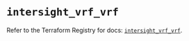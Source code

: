 # `intersight_vrf_vrf`

Refer to the Terraform Registry for docs: [`intersight_vrf_vrf`](https://registry.terraform.io/providers/ciscodevnet/intersight/1.0.71/docs/resources/vrf_vrf).
